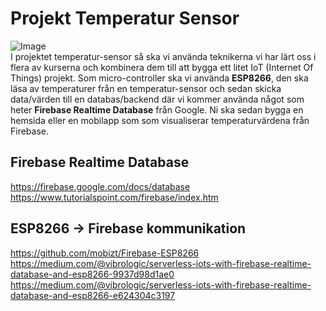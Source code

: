 # Projekt Temperatur Sensor
![Image](https://miro.medium.com/max/620/1*7Bant1MC0RQDQMVf4XQR8g.jpeg)
<br>
I projektet temperatur-sensor så ska vi använda teknikerna vi har lärt oss i flera av kurserna och kombinera dem till att bygga ett litet IoT (Internet Of Things) projekt.
Som micro-controller ska vi använda **ESP8266**, den ska läsa av temperaturer från en temperatur-sensor och sedan skicka data/värden till en databas/backend där vi kommer använda något som heter **Firebase Realtime Database** från Google. Ni ska sedan bygga en hemsida eller en mobilapp som som visualiserar temperaturvärdena från Firebase.

## Firebase Realtime Database

<https://firebase.google.com/docs/database>
<br>
<https://www.tutorialspoint.com/firebase/index.htm>

## ESP8266 -> Firebase kommunikation

<https://github.com/mobizt/Firebase-ESP8266>
<br>
<https://medium.com/@vibrologic/serverless-iots-with-firebase-realtime-database-and-esp8266-9937d98d1ae0>
<br>
<https://medium.com/@vibrologic/serverless-iots-with-firebase-realtime-database-and-esp8266-e624304c3197>
